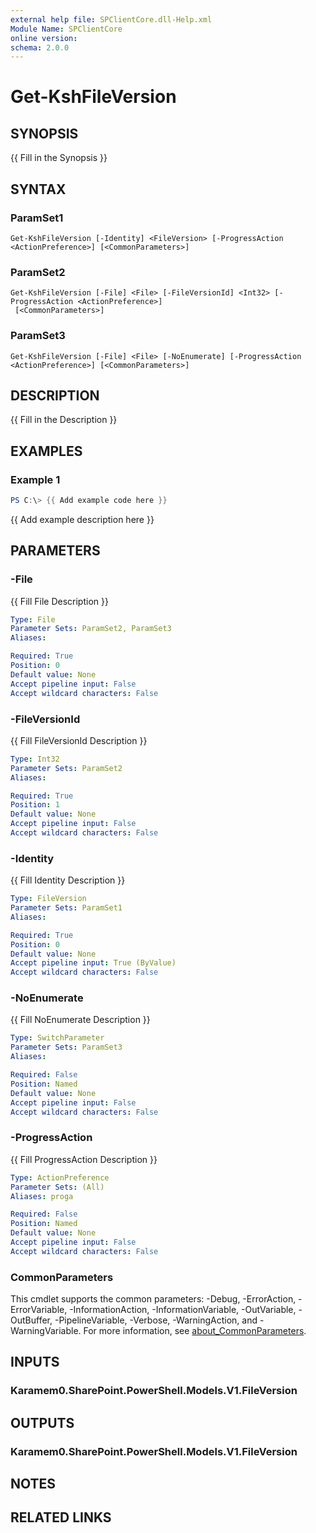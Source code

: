 ```yaml
---
external help file: SPClientCore.dll-Help.xml
Module Name: SPClientCore
online version:
schema: 2.0.0
---
```


# Get-KshFileVersion

## SYNOPSIS
{{ Fill in the Synopsis }}

## SYNTAX

### ParamSet1
```
Get-KshFileVersion [-Identity] <FileVersion> [-ProgressAction <ActionPreference>] [<CommonParameters>]
```

### ParamSet2
```
Get-KshFileVersion [-File] <File> [-FileVersionId] <Int32> [-ProgressAction <ActionPreference>]
 [<CommonParameters>]
```

### ParamSet3
```
Get-KshFileVersion [-File] <File> [-NoEnumerate] [-ProgressAction <ActionPreference>] [<CommonParameters>]
```

## DESCRIPTION
{{ Fill in the Description }}

## EXAMPLES

### Example 1
```powershell
PS C:\> {{ Add example code here }}
```

{{ Add example description here }}

## PARAMETERS

### -File
{{ Fill File Description }}

```yaml
Type: File
Parameter Sets: ParamSet2, ParamSet3
Aliases:

Required: True
Position: 0
Default value: None
Accept pipeline input: False
Accept wildcard characters: False
```

### -FileVersionId
{{ Fill FileVersionId Description }}

```yaml
Type: Int32
Parameter Sets: ParamSet2
Aliases:

Required: True
Position: 1
Default value: None
Accept pipeline input: False
Accept wildcard characters: False
```

### -Identity
{{ Fill Identity Description }}

```yaml
Type: FileVersion
Parameter Sets: ParamSet1
Aliases:

Required: True
Position: 0
Default value: None
Accept pipeline input: True (ByValue)
Accept wildcard characters: False
```

### -NoEnumerate
{{ Fill NoEnumerate Description }}

```yaml
Type: SwitchParameter
Parameter Sets: ParamSet3
Aliases:

Required: False
Position: Named
Default value: None
Accept pipeline input: False
Accept wildcard characters: False
```

### -ProgressAction
{{ Fill ProgressAction Description }}

```yaml
Type: ActionPreference
Parameter Sets: (All)
Aliases: proga

Required: False
Position: Named
Default value: None
Accept pipeline input: False
Accept wildcard characters: False
```

### CommonParameters
This cmdlet supports the common parameters: -Debug, -ErrorAction, -ErrorVariable, -InformationAction, -InformationVariable, -OutVariable, -OutBuffer, -PipelineVariable, -Verbose, -WarningAction, and -WarningVariable. For more information, see [about_CommonParameters](http://go.microsoft.com/fwlink/?LinkID=113216).

## INPUTS

### Karamem0.SharePoint.PowerShell.Models.V1.FileVersion
## OUTPUTS

### Karamem0.SharePoint.PowerShell.Models.V1.FileVersion
## NOTES

## RELATED LINKS

